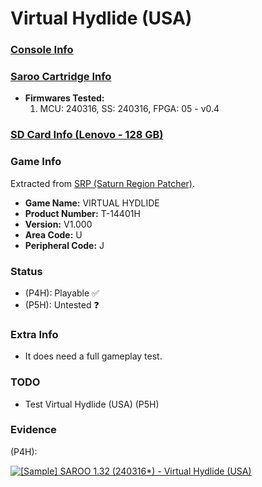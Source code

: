 # Virtual Hydlide (USA)

### [Console Info](../../../../../Info/Consoles/VA13/README.md)

### [Saroo Cartridge Info](../../../../../Info/Cartridges/RetroGameParadiseStore/1.32F/README.md)

- <b>Firmwares Tested:</b>
  1. MCU: 240316, SS: 240316, FPGA: 05 - v0.4

### [SD Card Info (Lenovo - 128 GB)](../../../../../Info/SdCards/Lenovo/128GB/fat32/README.md)

### Game Info

Extracted from [SRP (Saturn Region Patcher)](https://segaxtreme.net/resources/saturn-region-patcher.81/download).

- <b>Game Name:</b> VIRTUAL HYDLIDE
- <b>Product Number:</b> T-14401H
- <b>Version:</b> V1.000
- <b>Area Code:</b> U
- <b>Peripheral Code:</b> J

### Status

- (P4H): Playable :white_check_mark:
- (P5H): Untested :question:

### Extra Info

- It does need a full gameplay test.

### TODO

- Test Virtual Hydlide (USA) (P5H)

### Evidence

(P4H):

[![[Sample] SAROO 1.32 (240316*) - Virtual Hydlide (USA)](https://img.youtube.com/vi/GhFOzO0xadU/0.jpg)](https://www.youtube.com/watch?v=GhFOzO0xadU)
